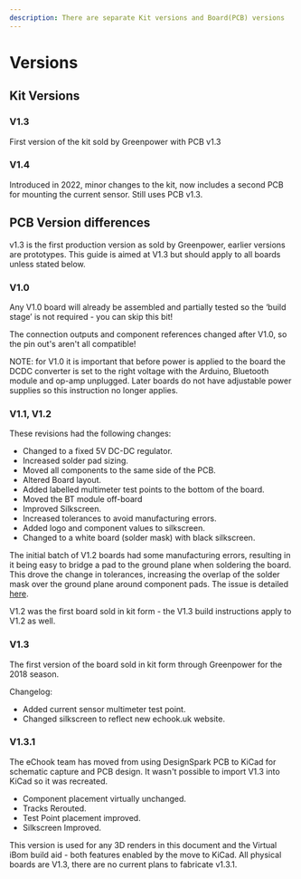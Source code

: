 ```yaml
---
description: There are separate Kit versions and Board(PCB) versions
---
```


# Versions

## Kit Versions

### V1.3

First version of the kit sold by Greenpower with PCB v1.3

### V1.4

Introduced in 2022, minor changes to the kit, now includes a second PCB for mounting the current sensor. Still uses PCB v1.3.

## PCB Version differences

v1.3 is the first production version as sold by Greenpower, earlier versions are prototypes. This guide is aimed at V1.3 but should apply to all boards unless stated below.

### V1.0

Any V1.0 board will already be assembled and partially tested so the ‘build stage’ is not required - you can skip this bit!

The connection outputs and component references changed after V1.0, so the pin out's aren't all compatible!

NOTE: for V1.0 it is important that before power is applied to the board the DCDC converter is set to the right voltage with the Arduino, Bluetooth module and op-amp unplugged. Later boards do not have adjustable power supplies so this instruction no longer applies.

### V1.1, V1.2

These revisions had the following changes:

* Changed to a fixed 5V DC-DC regulator.
* Increased solder pad sizing.
* Moved all components to the same side of the PCB.
* Altered Board layout.
* Added labelled multimeter test points to the bottom of the board.
* Moved the BT module off-board
* Improved Silkscreen.
* Increased tolerances to avoid manufacturing errors.
* Added logo and component values to silkscreen.
* Changed to a white board (solder mask) with black silkscreen.

The initial batch of V1.2 boards had some manufacturing errors, resulting in it being easy to bridge a pad to the ground plane when soldering the board. This drove the change in tolerances, increasing the overlap of the solder mask over the ground plane around component pads. The issue is detailed [here](http://wechook.com/?p=778).

V1.2 was the first board sold in kit form - the V1.3 build instructions apply to V1.2 as well.

### V1.3

The first version of the board sold in kit form through Greenpower for the 2018 season.

Changelog:

* Added current sensor multimeter test point.
* Changed silkscreen to reflect new echook.uk website.

### V1.3.1

The eChook team has moved from using DesignSpark PCB to KiCad for schematic capture and PCB design. It wasn't possible to import V1.3 into KiCad so it was recreated.&#x20;

* Component placement virtually unchanged.
* Tracks Rerouted.
* Test Point placement improved.
* Silkscreen Improved.

This version is used for any 3D renders in this document and the Virtual iBom build aid - both features enabled by the move to KiCad. All physical boards are V1.3, there are no current plans to fabricate v1.3.1.
